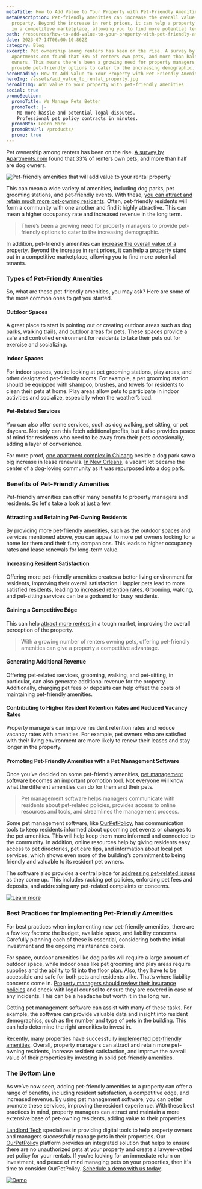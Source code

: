 ```yaml
---
metaTitle: How to Add Value to Your Property with Pet-Friendly Amenities
metaDescription: Pet-friendly amenities can increase the overall value of a
  property. Beyond the increase in rent prices, it can help a property stand out
  in a competitive marketplace, allowing you to find more potential tenants.
path: /resources/how-to-add-value-to-your-property-with-pet-friendly-amenities/
date: 2023-07-14T06:00:10.862Z
category: Blog
excerpt: Pet ownership among renters has been on the rise. A survey by
  Apartments.com found that 33% of renters own pets, and more than half are dog
  owners. This means there’s been a growing need for property managers to
  provide pet-friendly options to cater to the increasing demographic.
heroHeading: How to Add Value to Your Property with Pet-Friendly Amenities
heroImg: /assets/add_value_to_rental_property.jpg
heroAltImg: Add value to your property with pet-friendly amenities
social: true
promoSection:
  promoTitle: We Manage Pets Better
  promoText: |-
    No more hassle and potential legal disputes. 
    Professional pet policy contracts in minutes.
  promoBtn: Learn More
  promoBtnUrl: /products/
  promo: true
---
```

Pet ownership among renters has been on the rise. [A survey by Apartments.com](https://www.apartments.com/docs/default-source/Whitepapers/preferences-of-today-pdf.pdf?sfvrsn=756acb6_0) found that 33% of renters own pets, and more than half are dog owners. 

![Pet-friendly amenities that will add value to your rental property](/assets/rental_property_pet_management_software.png)

This can mean a wide variety of amenities, including dog parks, pet grooming stations, and pet-friendly events. With these, [you can attract and retain much more pet-owning residents](https://landlordtech.com/resources/how-to-increase-tenant-applications-at-your-rental-property). Often, pet-friendly residents will form a community with one another and find it highly attractive. This can mean a higher occupancy rate and increased revenue in the long term.

> There’s been a growing need for property managers to provide pet-friendly options to cater to the increasing demographic.

In addition, pet-friendly amenities can [increase the overall value of a property](https://www.canr.msu.edu/news/the_pros_and_cons_of_renting_to_pet_owners_part_1). Beyond the increase in rent prices, it can help a property stand out in a competitive marketplace, allowing you to find more potential tenants.

### Types of Pet-Friendly Amenities

So, what are these pet-friendly amenities, you may ask? Here are some of the more common ones to get you started.

#### Outdoor Spaces

A great place to start is pointing out or creating outdoor areas such as dog parks, walking trails, and outdoor areas for pets. These spaces provide a safe and controlled environment for residents to take their pets out for exercise and socializing.

#### Indoor Spaces

For indoor spaces, you’re looking at pet grooming stations, play areas, and other designated pet-friendly rooms. For example, a pet grooming station should be equipped with shampoo, brushes, and towels for residents to clean their pets at home. Play areas allow pets to participate in indoor activities and socialize, especially when the weather’s bad.

#### Pet-Related Services

You can also offer some services, such as dog walking, pet sitting, or pet daycare. Not only can this fetch additional profits, but it also provides peace of mind for residents who need to be away from their pets occasionally, adding a layer of convenience.

For more proof, [one apartment complex in Chicago](https://www.nar.realtor/blogs/spaces-to-places/placemaking-goes-to-the-dogs) beside a dog park saw a big increase in lease renewals. [In New Orleans](https://www.nar.realtor/blogs/spaces-to-places/neighborhood-eyesore-to-gathering-place-for-pooches-and-people), a vacant lot became the center of a dog-loving community as it was repurposed into a dog park.

### Benefits of Pet-Friendly Amenities

Pet-friendly amenities can offer many benefits to property managers and residents. So let's take a look at just a few.

#### Attracting and Retaining Pet-Owning Residents

By providing more pet-friendly amenities, such as the outdoor spaces and services mentioned above, you can appeal to more pet owners looking for a home for them and their furry companions. This leads to higher occupancy rates and lease renewals for long-term value.

#### Increasing Resident Satisfaction

Offering more pet-friendly amenities creates a better living environment for residents, improving their overall satisfaction. Happier pets lead to more satisfied residents, leading to [increased retention rates](https://landlordtech.com/resources/the-landlords-guide-to-tenants-with-pets). Grooming, walking, and pet-sitting services can be a godsend for busy residents.

#### Gaining a Competitive Edge

This can help [attract more renters ](https://landlordtech.com/resources/how-to-increase-tenant-applications-at-your-rental-property)in a tough market, improving the overall perception of the property.

> With a growing number of renters owning pets, offering pet-friendly amenities can give a property a competitive advantage.

#### Generating Additional Revenue

Offering pet-related services, grooming, walking, and pet-sitting, in particular, can also generate additional revenue for the property. Additionally, charging pet fees or deposits can help offset the costs of maintaining pet-friendly amenities.

#### Contributing to Higher Resident Retention Rates and Reduced Vacancy Rates

Property managers can improve resident retention rates and reduce vacancy rates with amenities. For example, pet owners who are satisfied with their living environment are more likely to renew their leases and stay longer in the property.

#### Promoting Pet-Friendly Amenities with a Pet Management Software

Once you’ve decided on some pet-friendly amenities, [pet management software](https://landlordtech.com/resources/top-pet-management-software-features-for-properties) becomes an important promotion tool. Not everyone will know what the different amenities can do for them and their pets.

> Pet management software helps managers communicate with residents about pet-related policies, provides access to online resources and tools, and streamlines the management process.

Some pet management software, like [OurPetPolicy](https://landlordtech.com/products), has communication tools to keep residents informed about upcoming pet events or changes to the pet amenities. This will help keep them more informed and connected to the community. In addition, online resources help by giving residents easy access to pet directories, pet care tips, and information about local pet services, which shows even more of the building’s commitment to being friendly and valuable to its resident pet owners.

The software also provides a central place for [addressing pet-related issues](https://landlordtech.com/resources/five-tips-for-managing-pets-on-your-rental-properties) as they come up. This includes racking pet policies, enforcing pet fees and deposits, and addressing any pet-related complaints or concerns.

[![Learn more](/assets/ourpetpolicy_pet_management_software.png "Learn more")](https://landlordtech.com/products)

### Best Practices for Implementing Pet-Friendly Amenities

For best practices when implementing new pet-friendly amenities, there are a few key factors: the budget, available space, and liability concerns. Carefully planning each of these is essential, considering both the initial investment and the ongoing maintenance costs.

For space, outdoor amenities like dog parks will require a large amount of outdoor space, while indoor ones like pet grooming and play areas require supplies and the ability to fit into the floor plan. Also, they have to be accessible and safe for both pets and residents alike. That’s where liability concerns come in. [Property managers should review their insurance policies](https://landlordtech.com/resources/the-true-cost-of-having-a-bad-pet-policy) and check with legal counsel to ensure they are covered in case of any incidents. This can be a headache but worth it in the long run.

Getting pet management software can assist with many of these tasks. For example, the software can provide valuable data and insight into resident demographics, such as the number and type of pets in the building. This can help determine the right amenities to invest in.

Recently, many properties have successfully [implemented pet-friendly amenities](https://www.washingtonpost.com/business/2021/02/15/how-apartment-communities-are-becoming-more-pet-friendly/). Overall, property managers can attract and retain more pet-owning residents, increase resident satisfaction, and improve the overall value of their properties by investing in solid pet-friendly amenities.

### The Bottom Line

As we’ve now seen, adding pet-friendly amenities to a property can offer a range of benefits, including resident satisfaction, a competitive edge, and increased revenue. By using pet management software, you can better promote these services, improving the resident experience. With these best practices in mind, property managers can attract and maintain a more extensive base of pet-owning residents, adding value to their properties.

[Landlord Tech](https://landlordtech.com/) specializes in providing digital tools to help property owners and managers successfully manage pets in their properties. Our [OurPetPolicy](https://landlordtech.com/products) platform provides an integrated solution that helps to ensure there are no unauthorized pets at your property and create a lawyer-vetted pet policy for your rentals. If you're looking for an immediate return on investment, and peace of mind managing pets on your properties, then it's time to consider OurPetPolicy. [Schedule a demo with us today](https://info.ourpetpolicy.com/demo/).

[![Demo](/assets/guaranteed_roi_on_rental_properties.png "Demo")](https://info.ourpetpolicy.com/demo/)